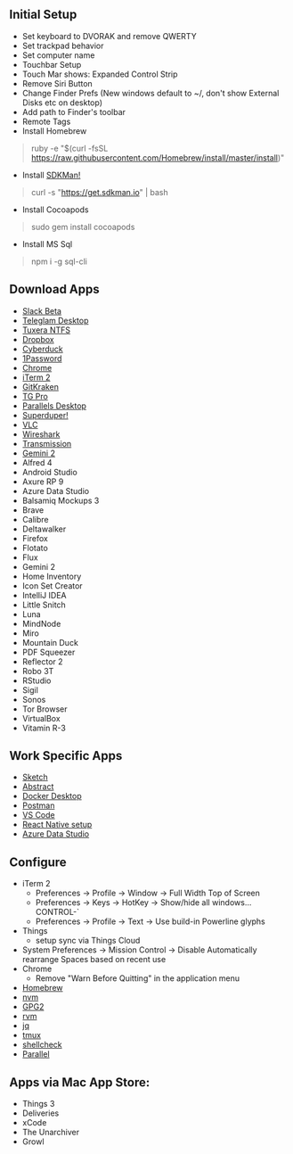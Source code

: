 ## Initial Setup
- Set keyboard to DVORAK and remove QWERTY
- Set trackpad behavior
- Set computer name
- Touchbar Setup
- Touch Mar shows: Expanded Control Strip
- Remove Siri Button
- Change Finder Prefs (New windows default to ~/, don't show External Disks etc on desktop)
- Add path to Finder's toolbar
- Remote Tags
- Install Homebrew
> ruby -e "$(curl -fsSL https://raw.githubusercontent.com/Homebrew/install/master/install)"
- Install [SDKMan!](https://sdkman.io/install)
> curl -s "https://get.sdkman.io" | bash
- Install Cocoapods
> sudo gem install cocoapods
- Install MS Sql
> npm i -g sql-cli

## Download Apps
- [Slack Beta](https://slack.com/beta/mac)
- [Teleglam Desktop](https://desktop.telegram.org/)
- [Tuxera NTFS](https://www.tuxera.com/products/tuxera-ntfs-for-mac/download/)
- [Dropbox](https://www.dropbox.com/downloading)
- [Cyberduck](https://cyberduck.io/download/)
- [1Password](https://1password.com/downloads/mac/)
- [Chrome](https://www.google.com/chrome/)
- [iTerm 2](https://www.iterm2.com/downloads.html)
- [GitKraken](https://www.gitkraken.com/download/mac)
- [TG Pro](https://www.tunabellysoftware.com/tgpro/)
- [Parallels Desktop](https://www.parallels.com/products/desktop/trial/)
- [Superduper!](https://www.shirt-pocket.com/SuperDuper/SuperDuperDescription.html)
- [VLC](https://www.videolan.org/vlc/download-macosx.html)
- [Wireshark](https://www.wireshark.org/#download)
- [Transmission](https://transmissionbt.com/download/)
- [Gemini 2](https://macpaw.com/gemini)
- Alfred 4
- Android Studio
- Axure RP 9
- Azure Data Studio
- Balsamiq Mockups 3
- Brave
- Calibre
- Deltawalker
- Firefox
- Flotato
- Flux
- Gemini 2
- Home Inventory
- Icon Set Creator
- IntelliJ IDEA
- Little Snitch
- Luna
- MindNode
- Miro
- Mountain Duck
- PDF Squeezer
- Reflector 2
- Robo 3T
- RStudio
- Sigil
- Sonos
- Tor Browser
- VirtualBox
- Vitamin R-3

## Work Specific Apps
- [Sketch](https://www.sketch.com/get/)
- [Abstract](https://app.abstract.com/download)
- [Docker Desktop](https://www.docker.com/products/docker-desktop)
- [Postman](https://www.getpostman.com/downloads/)
- [VS Code](https://code.visualstudio.com/download)
- [React Native setup](https://facebook.github.io/react-native/docs/getting-started)
- [Azure Data Studio](https://docs.microsoft.com/en-us/sql/azure-data-studio/download)

## Configure
- iTerm 2
  - Preferences -> Profile -> Window -> Full Width Top of Screen
  - Preferences -> Keys -> HotKey -> Show/hide all windows... CONTROL-`
  - Preferences -> Profile -> Text -> Use build-in Powerline glyphs
- Things
  - setup sync via Things Cloud
- System Preferences -> Mission Control -> Disable Automatically rearrange Spaces based on recent use
- Chrome
  - Remove "Warn Before Quitting" in the application menu
- [Homebrew](https://brew.sh/)
- [nvm](https://github.com/nvm-sh/nvm#installation-and-update) 
- [GPG2](https://docs.releng.linuxfoundation.org/en/latest/gpg.html)
- [rvm](https://rvm.io/rvm/install)
- [jq](https://stedolan.github.io/jq/download/)
- [tmux](https://github.com/tmux/tmux)
- [shellcheck](https://github.com/koalaman/shellcheck)
- [Parallel](https://www.gnu.org/software/parallel/)

## Apps via Mac App Store:
- Things 3
- Deliveries
- xCode
- The Unarchiver
- Growl
